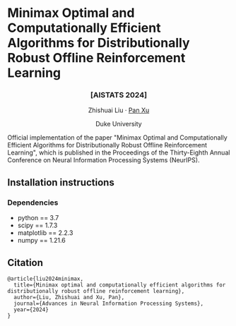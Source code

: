 # Minimax Optimal and Computationally Efficient Algorithms for Distributionally Robust Offline Reinforcement Learning
### <p align="center">[AISTATS 2024]</p>
<p align="center">
  <a>Zhishuai Liu</a> ·
  <a href="https://panxulab.github.io/">Pan Xu</a>
</p>
<p align="center">
Duke University
</p>


Official implementation of the paper "Minimax Optimal and Computationally Efficient Algorithms for Distributionally Robust Offline Reinforcement Learning", which is published in the Proceedings of the Thirty-Eighth Annual Conference on Neural Information Processing Systems (NeurIPS).

## Installation instructions


### Dependencies
- python == 3.7
- scipy == 1.7.3
- matplotlib == 2.2.3
- numpy == 1.21.6


## Citation
```
@article{liu2024minimax,
  title={Minimax optimal and computationally efficient algorithms for distributionally robust offline reinforcement learning},
  author={Liu, Zhishuai and Xu, Pan},
  journal={Advances in Neural Information Processing Systems},
  year={2024}
}
```
